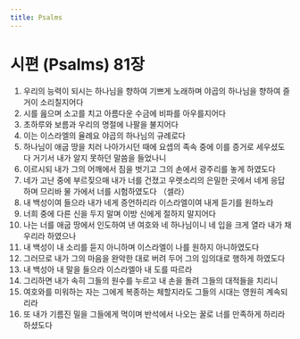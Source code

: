 ```yaml
---
title: Psalms
---
```


# 시편 (Psalms) 81장
1. 우리의 능력이 되시는 하나님을 향하여 기쁘게 노래하며 야곱의 하나님을 향하여 즐거이 소리칠지어다
1. 시를 읊으며 소고를 치고 아름다운 수금에 비파를 아우를지어다
1. 초하루와 보름과 우리의 명절에 나팔을 불지어다
1. 이는 이스라엘의 율례요 야곱의 하나님의 규례로다
1. 하나님이 애굽 땅을 치러 나아가시던 때에 요셉의 족속 중에 이를 증거로 세우셨도다 거기서 내가 알지 못하던 말씀을 들었나니
1. 이르시되 내가 그의 어깨에서 짐을 벗기고 그의 손에서 광주리를 놓게 하였도다
1. 네가 고난 중에 부르짖으매 내가 너를 건졌고 우렛소리의 은밀한 곳에서 네게 응답하며 므리바 물 가에서 너를 시험하였도다 （셀라）
1. 내 백성이여 들으라 내가 네게 증언하리라 이스라엘이여 내게 듣기를 원하노라
1. 너희 중에 다른 신을 두지 말며 이방 신에게 절하지 말지어다
1. 나는 너를 애굽 땅에서 인도하여 낸 여호와 네 하나님이니 네 입을 크게 열라 내가 채우리라 하였으나
1. 내 백성이 내 소리를 듣지 아니하며 이스라엘이 나를 원하지 아니하였도다
1. 그러므로 내가 그의 마음을 완악한 대로 버려 두어 그의 임의대로 행하게 하였도다
1. 내 백성아 내 말을 들으라 이스라엘아 내 도를 따르라
1. 그리하면 내가 속히 그들의 원수를 누르고 내 손을 돌려 그들의 대적들을 치리니
1. 여호와를 미워하는 자는 그에게 복종하는 체할지라도 그들의 시대는 영원히 계속되리라
1. 또 내가 기름진 밀을 그들에게 먹이며 반석에서 나오는 꿀로 너를 만족하게 하리라 하셨도다